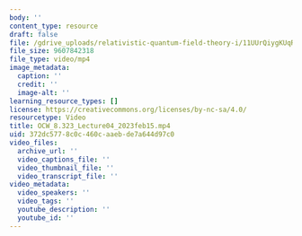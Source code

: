 ```yaml
---
body: ''
content_type: resource
draft: false
file: /gdrive_uploads/relativistic-quantum-field-theory-i/11UUrQiygKUqRPHsGv-oPVsPn8bfzQ7YC/ocw_8323_lecture04_2023feb15.mp4
file_size: 9607842318
file_type: video/mp4
image_metadata:
  caption: ''
  credit: ''
  image-alt: ''
learning_resource_types: []
license: https://creativecommons.org/licenses/by-nc-sa/4.0/
resourcetype: Video
title: OCW_8.323_Lecture04_2023feb15.mp4
uid: 372dc577-8c0c-460c-aaeb-de7a644d97c0
video_files:
  archive_url: ''
  video_captions_file: ''
  video_thumbnail_file: ''
  video_transcript_file: ''
video_metadata:
  video_speakers: ''
  video_tags: ''
  youtube_description: ''
  youtube_id: ''
---
```

